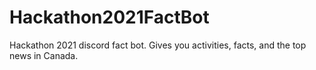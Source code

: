 # Hackathon2021FactBot
Hackathon 2021 discord fact bot. Gives you activities, facts, and the top news in Canada. 
